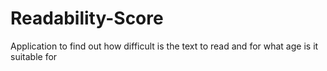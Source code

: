 # Readability-Score
Application to find out how difficult is the text to read and for what age is it suitable for
